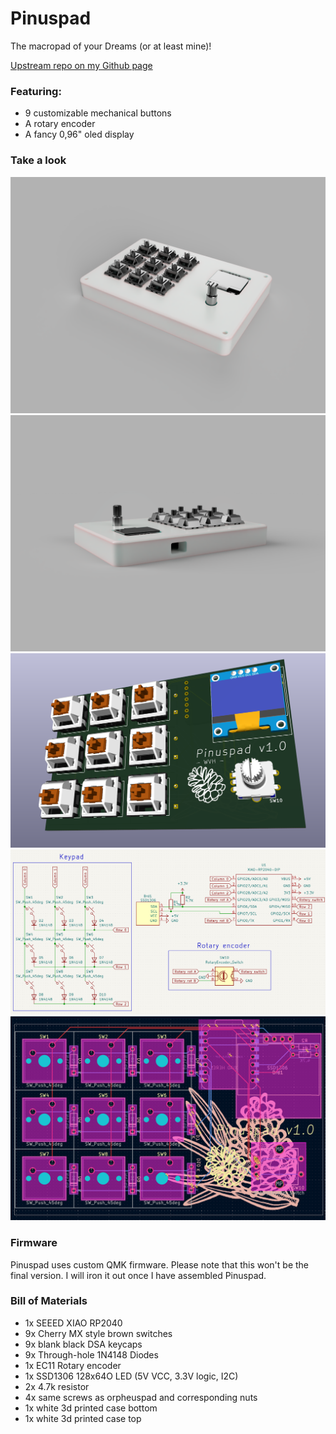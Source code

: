 # Pinuspad

The macropad of your Dreams (or at least mine)!

[Upstream repo on my Github page](https://github.com/WilmervH/Pinuspad)

### Featuring:

- 9 customizable mechanical buttons
- A rotary encoder
- A fancy 0,96" oled display

### Take a look
![](assets/assembly%20front.png)
![](assets/assembly%20back.png)
![](assets/pcb%203d.png)
![](assets/schematic.png)
![](assets/pcb.png)

### Firmware

Pinuspad uses custom QMK firmware. Please note that this won't be the final version. I will iron it out once I have assembled Pinuspad.

### Bill of Materials

- 1x SEEED XIAO RP2040
- 9x Cherry MX style brown switches
- 9x blank black DSA keycaps
- 9x Through-hole 1N4148 Diodes
- 1x EC11 Rotary encoder
- 1x SSD1306 128x64O LED (5V VCC, 3.3V logic, I2C)
- 2x 4.7k resistor
- 4x same screws as orpheuspad and corresponding nuts
- 1x white 3d printed case bottom
- 1x white 3d printed case top